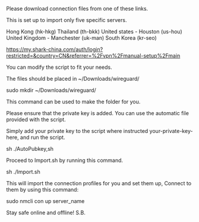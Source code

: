 Please download connection files from one of these links.

This is set up to import only five specific servers.

Hong Kong (hk-hkg)
Thailand (th-bkk)
United states - Houston (us-hou)
United Kingdom - Manchester (uk-man)
South Korea (kr-seo)

https://my.shark-china.com/auth/login?restricted=&country=CN&referrer=%2Fvpn%2Fmanual-setup%2Fmain

You can modify the script to fit your needs.

The files should be placed in ~/Downloads/wireguard/

sudo mkdir ~/Downloads/wireguard/

This command can be used to make the folder for you.

Please ensure that the private key is added. You can use the automatic file provided with the script.

Simply add your private key to the script where instructed your-private-key-here, and run the script.

sh ./AutoPubkey,sh

Proceed to Import.sh by running this command.

sh ./Import.sh

This will import the connection profiles for you and set them up, Connect to them by using this command:

sudo nmcli con up server_name

Stay safe online and offline!
S.B.

